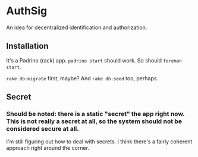 # AuthSig

An idea for decentralized identification and authorization.

## Installation

It's a Padrino (rack) app.
`padrino start` should work.
So should `foreman start`.

`rake db:migrate` first, maybe?
And `rake db:seed` too, perhaps.

## Secret

### Should be noted: there is a static "secret" the app right now. This is not really a secret at all, so the system should not be considered secure at all.

I'm still figuring out how to deal with secrets. I think there's a fairly coherent approach right around the corner.
